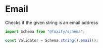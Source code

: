 # Email

Checks if the given string is an email address

```typescript
import Schema from "@foxify/schema";

const Validator = Schema.string().email();
```

